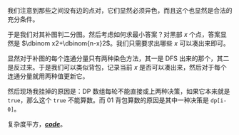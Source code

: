 我们注意到那些之间没有边的点对，它们显然必须异色，而且这个也显然是合法的充分条件。

于是我们对其补图判二分图。然后考虑如何求最小答案？对黑部 $x$ 个点，答案显然是 $\dbinom x2+\dbinom{n-x}2$。我们只需要求出哪些 $x$ 可以凑出来即可。

显然对于补图的每个连通分量只有两种染色方法，其一是 DFS 出来的那个，其二是反过来。于是我们可以类似背包，记录当前 $x$ 是否可以凑出来，然后对于每个连通分量就用两种值更新它。

然后现场我挂掉的原因是：DP 数组每轮不能直接或上两种决策，如果它本来就是 `true`，那么这个 `true` 不能算数。而 01 背包算数的原因是其中一种决策是 `dp[i-0]`。

复杂度平方，**_[code]( https://www.luogu.com.cn/paste/ra9ghbeb )_**。
